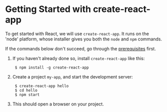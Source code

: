 # Getting Started with create-react-app

To get started with React, we will use `create-react-app`. It runs on the 'node' platform, whose installer gives you both the `node` and `npm` commands.

If the commands below don't succeed, go through the [prerequisites](01-prerequisites.md) first.


1. If you haven't already done so, install `create-react-app` like this:

        $ npm install -g create-react-app

2. Create a project `my-app`, and start the development server:

        $ create-react-app hello
        $ cd hello
        $ npm start

3. This should open a browser on your project.


